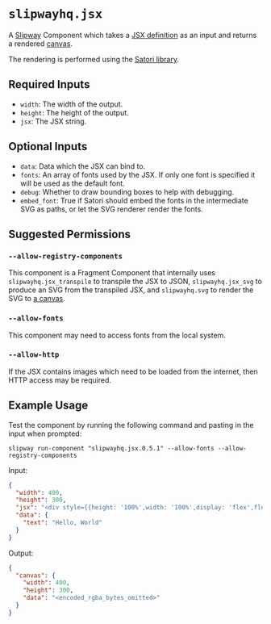 # `slipwayhq.jsx`

A [Slipway](https://slipway.co/) Component which takes a [JSX definition](https://og-playground.vercel.app/)
as an input and returns a rendered [canvas](https://slipway.co/docs/guides/canvases).

The rendering is performed using the [Satori library](https://github.com/vercel/satori).

## Required Inputs

- `width`: The width of the output.
- `height`: The height of the output.
- `jsx`: The JSX string.

## Optional Inputs

- `data`: Data which the JSX can bind to.
- `fonts`: An array of fonts used by the JSX. If only one font is specified it will be used as the default font.
- `debug`: Whether to draw bounding boxes to help with debugging.
- `embed_font`: True if Satori should embed the fonts in the intermediate SVG as paths, or let the SVG renderer render the fonts.

## Suggested Permissions

### `--allow-registry-components`

This component is a Fragment Component that internally uses `slipwayhq.jsx_transpile` to transpile the JSX to JSON,
`slipwayhq.jsx_svg` to produce an SVG from the transpiled JSX,
and `slipwayhq.svg` to render the SVG to [a canvas](https://slipway.co/docs/guides/canvases).

### `--allow-fonts`

This component may need to access fonts from the local system.

### `--allow-http`

If the JSX contains images which need to be loaded from the internet, then HTTP access may be required.

## Example Usage

Test the component by running the following command and pasting in the input when prompted:
```
slipway run-component "slipwayhq.jsx.0.5.1" --allow-fonts --allow-registry-components
```

Input:
```json
{
  "width": 400,
  "height": 300,
  "jsx": "<div style={{height: '100%',width: '100%',display: 'flex',flexDirection: 'column',alignItems: 'center',justifyContent: 'center',backgroundColor: '#fff',fontSize: 32,fontWeight: 600}}><svg width=\"75\" viewBox=\"0 0 75 65\" fill=\"#000\" style={{ margin: '0 75px' }}><path d=\"M37.59.25l36.95 64H.64l36.95-64z\"></path></svg><div style={{ marginTop: 40 }}>{data.text}</div></div>",
  "data": {
    "text": "Hello, World"
  }
}
```

Output:
```json
{
  "canvas": {
    "width": 400,
    "height": 300,
    "data": "<encoded_rgba_bytes_omitted>"
  }
}
```